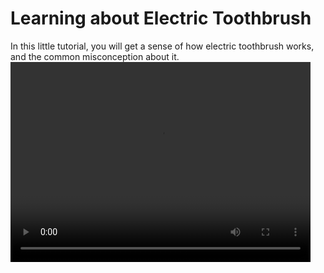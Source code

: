 # Learning about Electric Toothbrush
In this little tutorial, you will get a sense of how electric toothbrush works, and the common misconception about it.
<video width="480" height="320" src="sample.mp4"></video>
